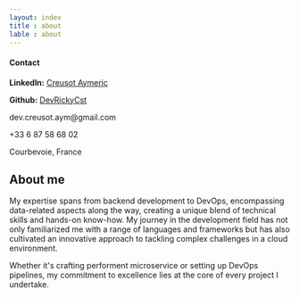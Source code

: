 ```yaml
---
layout: index
title : about
lable : about
---
```

<div class="container div_abount_me content">
    <div class="row">
        <div class="col-4">
            <div class="contact-block">
                <h4 class="blue">Contact</h4>
                <div class="contact-info">
                  <p><strong>LinkedIn:</strong> <a href="https://www.linkedin.com/in/aymeric-creusot-099a70172/" target="_blank">Creusot Aymeric</a></p>
                  <p><strong>Github:</strong> <a href="https://github.com/DevRickyCst" target="_blank">DevRickyCst</a></p>
                  <p>dev.creusot.aym@gmail.com</p>
                  <p>+33 6 87 58 68 02</p>
                  <p>Courbevoie, France</p>
                </div>
              </div>
        </div>
        <div class="col-8">
            <div class="div-about-me-content">
                <h2 class="section-title blue bold">About me</h2>
                    <p>
                        My expertise spans from backend development to DevOps, encompassing data-related aspects along the way, 
                        creating a unique blend of technical skills and hands-on know-how. My journey in the development field 
                        has not only familiarized me with a range of languages and frameworks but has also cultivated an innovative 
                        approach to tackling complex challenges in a cloud environment.
                    </p>
                    <p>
                        Whether it's crafting performent microservice or setting up DevOps pipelines, my commitment to excellence lies 
                        at the core of every project I undertake.
                    </p>
            </div>
        </div>
    </div>
</div>